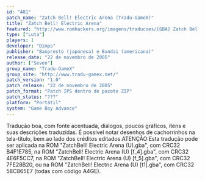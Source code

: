 ```yaml
---
id: "481"
patch_name: "Zatch Bell! Electric Arena (Tradu-GameX)"
title: "Zatch Bell! Electric Arena"
featured: "http://www.romhackers.org/imagens/traducoes/[GBA] Zatch Bell! Electric Arena - Tradu-GameX - 1.png"
type: ["Luta"]
players: 1
developer: "Dimps"
publisher: "Banpresto (japonesa) e Bandai (americana)"
release_date: "22 de novembro de 2005"
author: ["Seven"]
group_name: "Tradu-GameX"
group_site: "http://www.tradu-gamex.net/"
patch_version: "1.0"
patch_release: "22 de novembro de 2005"
patch_format: "Patch IPS dentro de pacote ZIP"
patch_status: "???"
platform: "Portátil"
system: "Game Boy Advance"
---
```


Tradução boa, com fonte acentuada, diálogos, poucos gráficos, itens e suas descrições traduzidas. É possível notar desenhos de cachorrinhos na tela-título, bem ao lado dos créditos editados.ATENÇÃO:Esta tradução pode ser aplicada na ROM "ZatchBell! Electric Arena (U).gba", com CRC32 B4F1E785, na ROM "ZatchBell! Electric Arena (U) [f_4].gba", com CRC32 4E6F5CC7, na ROM "ZatchBell! Electric Arena (U) [f_5].gba", com CRC32 7FE28B20, ou na ROM "ZatchBell! Electric Arena (U) [t1].gba", com CRC32 58C865E7 (todas com código A4GE).